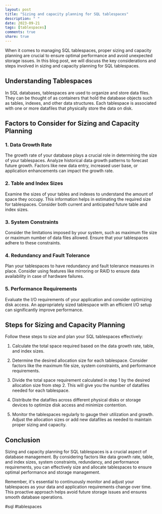 ```yaml
---
layout: post
title: "Sizing and capacity planning for SQL tablespaces"
description: " "
date: 2023-09-21
tags: [tablespaces]
comments: true
share: true
---
```


When it comes to managing SQL tablespaces, proper sizing and capacity planning are crucial to ensure optimal performance and avoid unexpected storage issues. In this blog post, we will discuss the key considerations and steps involved in sizing and capacity planning for SQL tablespaces.

## Understanding Tablespaces

In SQL databases, tablespaces are used to organize and store data files. They can be thought of as containers that hold the database objects such as tables, indexes, and other data structures. Each tablespace is associated with one or more datafiles that physically store the data on disk.

## Factors to Consider for Sizing and Capacity Planning

### 1. Data Growth Rate

The growth rate of your database plays a crucial role in determining the size of your tablespaces. Analyze historical data growth patterns to forecast future growth. Factors like new data entry, increased user base, or application enhancements can impact the growth rate.

### 2. Table and Index Sizes

Examine the sizes of your tables and indexes to understand the amount of space they occupy. This information helps in estimating the required size for tablespaces. Consider both current and anticipated future table and index sizes.

### 3. System Constraints

Consider the limitations imposed by your system, such as maximum file size or maximum number of data files allowed. Ensure that your tablespaces adhere to these constraints.

### 4. Redundancy and Fault Tolerance

Plan your tablespaces to have redundancy and fault tolerance measures in place. Consider using features like mirroring or RAID to ensure data availability in case of hardware failures.

### 5. Performance Requirements

Evaluate the I/O requirements of your application and consider optimizing disk access. An appropriately sized tablespace with an efficient I/O setup can significantly improve performance.

## Steps for Sizing and Capacity Planning

Follow these steps to size and plan your SQL tablespaces effectively:

1. Calculate the total space required based on the data growth rate, table, and index sizes.

2. Determine the desired allocation size for each tablespace. Consider factors like the maximum file size, system constraints, and performance requirements.

3. Divide the total space requirement calculated in step 1 by the desired allocation size from step 2. This will give you the number of datafiles needed for each tablespace.

4. Distribute the datafiles across different physical disks or storage devices to optimize disk access and minimize contention.

5. Monitor the tablespaces regularly to gauge their utilization and growth. Adjust the allocation sizes or add new datafiles as needed to maintain proper sizing and capacity.

## Conclusion

Sizing and capacity planning for SQL tablespaces is a crucial aspect of database management. By considering factors like data growth rate, table, and index sizes, system constraints, redundancy, and performance requirements, you can effectively size and allocate tablespaces to ensure optimal performance and storage management.

Remember, it's essential to continuously monitor and adjust your tablespaces as your data and application requirements change over time. This proactive approach helps avoid future storage issues and ensures smooth database operations.

#sql #tablespaces